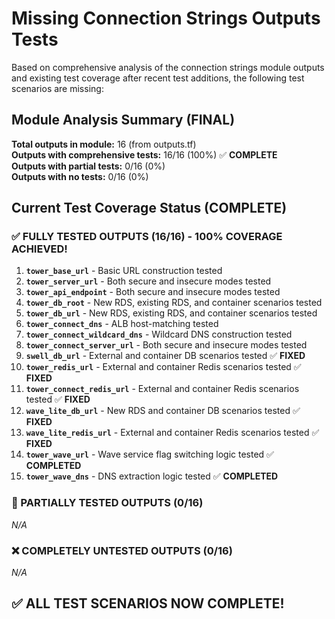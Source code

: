 # Missing Connection Strings Outputs Tests

Based on comprehensive analysis of the connection strings module outputs and existing test coverage after recent test additions, the following test scenarios are missing:

## Module Analysis Summary (FINAL)

**Total outputs in module:** 16 (from outputs.tf)  
**Outputs with comprehensive tests:** 16/16 (100%) ✅ **COMPLETE**  
**Outputs with partial tests:** 0/16 (0%)  
**Outputs with no tests:** 0/16 (0%)  

## Current Test Coverage Status (COMPLETE)

### ✅ FULLY TESTED OUTPUTS (16/16) - 100% COVERAGE ACHIEVED! 
1. **`tower_base_url`** - Basic URL construction tested
2. **`tower_server_url`** - Both secure and insecure modes tested  
3. **`tower_api_endpoint`** - Both secure and insecure modes tested
4. **`tower_db_root`** - New RDS, existing RDS, and container scenarios tested
5. **`tower_db_url`** - New RDS, existing RDS, and container scenarios tested
6. **`tower_connect_dns`** - ALB host-matching tested
7. **`tower_connect_wildcard_dns`** - Wildcard DNS construction tested
8. **`tower_connect_server_url`** - Both secure and insecure modes tested
9. **`swell_db_url`** - External and container DB scenarios tested ✅ **FIXED**
10. **`tower_redis_url`** - External and container Redis scenarios tested ✅ **FIXED**
11. **`tower_connect_redis_url`** - External and container Redis scenarios tested ✅ **FIXED**
12. **`wave_lite_db_url`** - New RDS and container DB scenarios tested ✅ **FIXED**
13. **`wave_lite_redis_url`** - External and container Redis scenarios tested ✅ **FIXED**
14. **`tower_wave_url`** - Wave service flag switching logic tested ✅ **COMPLETED**
15. **`tower_wave_dns`** - DNS extraction logic tested ✅ **COMPLETED**

### 🔶 PARTIALLY TESTED OUTPUTS (0/16)
*N/A*

### ❌ COMPLETELY UNTESTED OUTPUTS (0/16)
*N/A*

## ✅ ALL TEST SCENARIOS NOW COMPLETE!